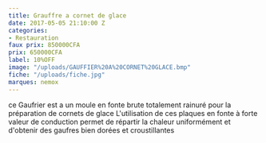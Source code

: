 ```yaml
---
title: Grauffre a cornet de glace
date: 2017-05-05 21:10:00 Z
categories:
- Restauration
faux prix: 850000CFA
prix: 650000CFA
label: 10%OFF
image: "/uploads/GAUFFIER%20A%20CORNET%20GLACE.bmp"
fiche: "/uploads/fiche.jpg"
marques: nemox
---
```


ce Gaufrier est a un moule en fonte brute totalement rainuré pour la préparation de cornets de glace L'utilisation de ces plaques en fonte à forte valeur de conduction permet de répartir la chaleur uniformément et d'obtenir des gaufres bien dorées et croustillantes
